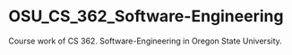 # OSU_CS_362_Software-Engineering
Course work of CS 362. Software-Engineering in Oregon State University.
